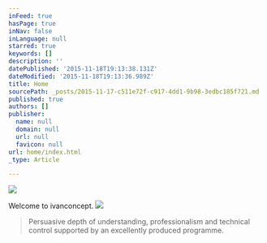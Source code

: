 ```yaml
---
inFeed: true
hasPage: true
inNav: false
inLanguage: null
starred: true
keywords: []
description: ''
datePublished: '2015-11-18T19:13:38.131Z'
dateModified: '2015-11-18T19:13:36.989Z'
title: Home
sourcePath: _posts/2015-11-17-c511e72f-c917-4dd1-9b98-3edbc185f721.md
published: true
authors: []
publisher:
  name: null
  domain: null
  url: null
  favicon: null
url: home/index.html
_type: Article

---
```

![](https://the-grid-user-content.s3-us-west-2.amazonaws.com/6cfe083a-4167-4c5a-8b98-fdc6146678d5.jpg)

Welcome to ivanconcept.
![](https://the-grid-user-content.s3-us-west-2.amazonaws.com/530e9628-3e17-4c29-b4e4-6bf142f2d0e2.gif)

> Persuasive depth of understanding, professionalism and technical control supported by an excellently produced programme.
